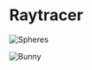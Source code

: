 # Raytracer

![Spheres](https://user-images.githubusercontent.com/35961897/229355122-22c3db9c-3186-4ed8-8618-4a6f12404890.jpg)

![Bunny](https://user-images.githubusercontent.com/35961897/229355095-615aa730-fd89-4d6b-9ad7-c7ad3433f8d0.jpg)

